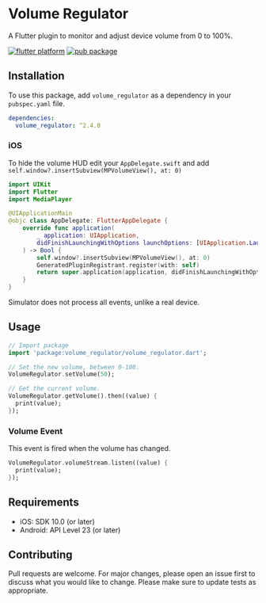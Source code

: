 # Volume Regulator

A Flutter plugin to monitor and adjust device volume from 0 to 100%.

[![flutter platform](https://img.shields.io/badge/Platform-Flutter-yellow.svg)](https://flutter.dev)
[![pub package](https://img.shields.io/pub/v/volume_regulator.svg)](https://pub.dev/packages/volume_regulator)

## Installation

To use this package, add `volume_regulator` as a dependency in your `pubspec.yaml` file.

```yaml
dependencies:
  volume_regulator: ^2.4.0
```

### iOS
To hide the volume HUD edit your `AppDelegate.swift` and add `self.window?.insertSubview(MPVolumeView(), at: 0)`

```swift
import UIKit
import Flutter
import MediaPlayer

@UIApplicationMain
@objc class AppDelegate: FlutterAppDelegate {
    override func application(
        _ application: UIApplication,
        didFinishLaunchingWithOptions launchOptions: [UIApplication.LaunchOptionsKey: Any]?
    ) -> Bool {
        self.window?.insertSubview(MPVolumeView(), at: 0)
        GeneratedPluginRegistrant.register(with: self)
        return super.application(application, didFinishLaunchingWithOptions: launchOptions)
    }
}
```

Simulator does not process all events, unlike a real device.

## Usage

```dart
// Import package
import 'package:volume_regulator/volume_regulator.dart';

// Set the new volume, between 0-100.
VolumeRegulator.setVolume(50);

// Get the current volume.
VolumeRegulator.getVolume().then((value) {
  print(value);
});
```

### Volume Event

This event is fired when the volume has changed.

```dart
VolumeRegulator.volumeStream.listen((value) {
  print(value);
});
```

## Requirements 
- iOS: SDK 10.0 (or later)
- Android: API Level 23 (or later)

## Contributing

Pull requests are welcome. For major changes, please open an issue first to discuss what you would like to change.
Please make sure to update tests as appropriate.

